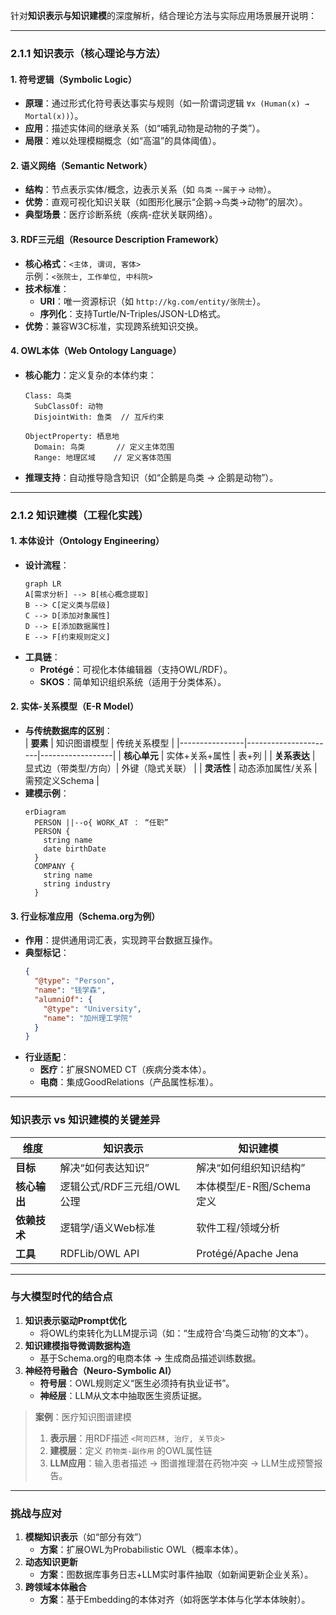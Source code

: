 针对**知识表示与知识建模**的深度解析，结合理论方法与实际应用场景展开说明：

---

### **2.1.1 知识表示（核心理论与方法）**
#### **1. 符号逻辑（Symbolic Logic）**
- **原理**：通过形式化符号表达事实与规则（如一阶谓词逻辑 `∀x (Human(x) → Mortal(x))`）。
- **应用**：描述实体间的继承关系（如“哺乳动物是动物的子类”）。
- **局限**：难以处理模糊概念（如“高温”的具体阈值）。

#### **2. 语义网络（Semantic Network）**
- **结构**：节点表示实体/概念，边表示关系（如 `鸟类` --`属于`→ `动物`）。
- **优势**：直观可视化知识关联（如图形化展示“企鹅→鸟类→动物”的层次）。
- **典型场景**：医疗诊断系统（疾病-症状关联网络）。

#### **3. RDF三元组（Resource Description Framework）**
- **核心格式**：`<主体, 谓词, 客体>`  
  示例：`<张院士, 工作单位, 中科院>`  
- **技术标准**：
  - **URI**：唯一资源标识（如 `http://kg.com/entity/张院士`）。
  - **序列化**：支持Turtle/N-Triples/JSON-LD格式。
- **优势**：兼容W3C标准，实现跨系统知识交换。

#### **4. OWL本体（Web Ontology Language）**
- **核心能力**：定义复杂的本体约束：
  ```owl
  Class: 鸟类  
    SubClassOf: 动物  
    DisjointWith: 鱼类  // 互斥约束
  
  ObjectProperty: 栖息地  
    Domain: 鸟类       // 定义主体范围  
    Range: 地理区域    // 定义客体范围
  ```
- **推理支持**：自动推导隐含知识（如“企鹅是鸟类 → 企鹅是动物”）。

---

### **2.1.2 知识建模（工程化实践）**
#### **1. 本体设计（Ontology Engineering）**
- **设计流程**：  
  ```mermaid
  graph LR
  A[需求分析] --> B[核心概念提取]
  B --> C[定义类与层级]
  C --> D[添加对象属性]
  D --> E[添加数据属性]
  E --> F[约束规则定义]
  ```
- **工具链**：  
  - **Protégé**：可视化本体编辑器（支持OWL/RDF）。  
  - **SKOS**：简单知识组织系统（适用于分类体系）。

#### **2. 实体-关系模型（E-R Model）**
- **与传统数据库的区别**：  
  | **要素**       | 知识图谱模型          | 传统关系模型      |
  |----------------|----------------------|------------------|
  | **核心单元**   | 实体+关系+属性       | 表+列            |
  | **关系表达**   | 显式边（带类型/方向）| 外键（隐式关联） |
  | **灵活性**     | 动态添加属性/关系    | 需预定义Schema   |
- **建模示例**：  
  ```mermaid
  erDiagram
    PERSON ||--o{ WORK_AT ： “任职”
    PERSON {
      string name
      date birthDate
    }
    COMPANY {
      string name
      string industry
    }
  ```

#### **3. 行业标准应用（Schema.org为例）**
- **作用**：提供通用词汇表，实现跨平台数据互操作。
- **典型标记**：
  ```json
  {
    "@type": "Person",
    "name": "钱学森",
    "alumniOf": {
      "@type": "University",
      "name": "加州理工学院"
    }
  }
  ```
- **行业适配**：  
  - **医疗**：扩展SNOMED CT（疾病分类本体）。  
  - **电商**：集成GoodRelations（产品属性标准）。

---

### **知识表示 vs 知识建模的关键差异**
| **维度**         | 知识表示                     | 知识建模                     |
|------------------|-----------------------------|-----------------------------|
| **目标**         | 解决“如何表达知识”           | 解决“如何组织知识结构”       |
| **核心输出**     | 逻辑公式/RDF三元组/OWL公理  | 本体模型/E-R图/Schema定义   |
| **依赖技术**     | 逻辑学/语义Web标准           | 软件工程/领域分析            |
| **工具**         | RDFLib/OWL API              | Protégé/Apache Jena         |

---

### **与大模型时代的结合点**
1. **知识表示驱动Prompt优化**  
   - 将OWL约束转化为LLM提示词（如：“生成符合‘鸟类⊆动物’的文本”）。
2. **知识建模指导微调数据构造**  
   - 基于Schema.org的电商本体 → 生成商品描述训练数据。
3. **神经符号融合（Neuro-Symbolic AI）**  
   - **符号层**：OWL规则定义“医生必须持有执业证书”。  
   - **神经层**：LLM从文本中抽取医生资质证据。

> **案例**：医疗知识图谱建模  
> 1. **表示层**：用RDF描述 `<阿司匹林, 治疗, 关节炎>`  
> 2. **建模层**：定义 `药物类-副作用` 的OWL属性链  
> 3. **LLM应用**：输入患者描述 → 图谱推理潜在药物冲突 → LLM生成预警报告。

---

### **挑战与应对**
1. **模糊知识表示**（如“部分有效”）  
   - **方案**：扩展OWL为Probabilistic OWL（概率本体）。  
2. **动态知识更新**  
   - **方案**：图数据库事务日志+LLM实时事件抽取（如新闻更新企业关系）。  
3. **跨领域本体融合**  
   - **方案**：基于Embedding的本体对齐（如将医学本体与化学本体映射）。
